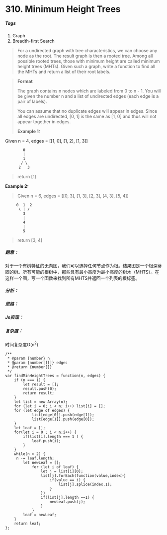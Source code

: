 # 310. Minimum Height Trees
##### Tags
1. Graph
2. Breadth-first Search

>For a undirected graph with tree characteristics, we can choose any node as the root. The result graph is then a rooted tree. Among all possible rooted trees, those with minimum height are called minimum height trees (MHTs). Given such a graph, write a function to find all the MHTs and return a list of their root labels.

><strong>Format</strong>
>
>The graph contains n nodes which are labeled from 0 to n - 1. You will be given the number n and a list of undirected edges (each edge is a pair of labels).
>
>You can assume that no duplicate edges will appear in edges. Since all edges are undirected, [0, 1] is the same as [1, 0] and thus will not appear together in edges.
>
><strong>Example 1:</strong>
>
Given n = 4, edges = [[1, 0], [1, 2], [1, 3]]
```
        0
        |
        1
       / \
      2   3
```      
>return [1]
>
<strong>Example 2:</strong>
>
>Given n = 6, edges = [[0, 3], [1, 3], [2, 3], [4, 3], [5, 4]]
```
     0  1  2
      \ | /
        3
        |
        4
        |
        5
```        
>return [3, 4]

##### 题意：
对于一个有树特征的无向图，我们可以选择任何节点作为根。结果图是一个根深蒂固的树。所有可能的根树中，那些具有最小高度为最小高度的树木（MHTS）。在这样一个图，写一个函数来找到所有MHTS并返回一个列表的根标签。

##### 分析：

##### 思路：

##### Js实现：
##### 复杂度：
时间复杂度O(n<sup>2</sup>)

```
/**
 * @param {number} n
 * @param {number[][]} edges
 * @return {number[]}
 */
var findMinHeightTrees = function(n, edges) {
    if (n === 1) {
        let result = [];
        result.push(0);
        return result;
    } 
    let list = new Array(n);
    for (let i = 0; i < n; i++) list[i] = [];
    for (let edge of edges) {
            list[edge[0]].push(edge[1]);
            list[edge[1]].push(edge[0]);
    }
    let leaf = [];
    for(let i = 0 ; i < n;i++) {
        if(list[i].length === 1 ) {
            leaf.push(i);
        }
    }
    while(n > 2) {
     n -= leaf.length;
        let newLeaf = [];
            for (let i of leaf) {
                let j = list[i][0];
                list[j].forEach(function(value,index){
                    if(value == i) {
                        list[j].splice(index,1);
                    }
                })
                if(list[j].length ==1) {
                    newLeaf.push(j);
                }
            }
        leaf = newLeaf;
    } 
    return leaf;
};
```









